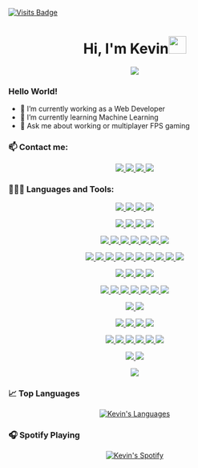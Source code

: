 [![Visits Badge](https://badges.pufler.dev/visits/Kalevins/Kalevins)](https://badges.pufler.dev/visits/Kalevins/Kalevins)
<h1 align="center"><b>Hi, I'm Kevin</b><img src="https://media.giphy.com/media/hvRJCLFzcasrR4ia7z/giphy.gif" width="35"></h1>
<p align="center">
  <a href="https://github.com/DenverCoder1/readme-typing-svg"><img src="https://readme-typing-svg.herokuapp.com?font=Time+New+Roman&color=orange&size=25&center=true&vCenter=true&width=700&height=100&lines=Frontend+Developer;Backend+Developer;Software+Developer;Electronics+and+Telecommunications+Engineer"></a>
</p>

### Hello World!

  - 🔭 I’m currently working as a Web Developer
  - 🌱 I’m currently learning Machine Learning
  - 💬 Ask me about working or multiplayer FPS gaming
<!--
  - 😄 Pronouns: He / Him
  - ⚡ Fun fact: My name is an anagram of "I Play Data"
-->
### 📫 Contact me:

<p align="center">
  <a href="https://www.linkedin.com/in/kalevin" target="_blank">
    <img src="https://img.shields.io/badge/Linkedin-blue?style=for-the-badge&logo=linkedin&logoColor=white" t=mail />
  </a>
  <a href="https://www.instagram.com/kalevins/" target="_blank">
    <img src="https://img.shields.io/badge/Instagram-red?style=for-the-badge&logo=instagram&logoColor=white" t=mail />
  </a>
  <a href="mailto:kevinmunoz01@hotmail.com" target="_blank">
    <img src="https://img.shields.io/badge/Email-blue?style=for-the-badge&logo=maildotru&logoColor=white" t=mail />
  </a>
  <a href="https://steamcommunity.com/profiles/76561198075714144/" target="_blank">
    <img src="https://img.shields.io/badge/Steam-black?style=for-the-badge&logo=steam&logoColor=white" t=mail />
  </a>
</p>

### 👨🏻‍💻 Languages and Tools:

<!-- Languages -->
<p align="center">
  <!-- JavaScript -->
  <a href="https://developer.mozilla.org/en-US/docs/Web/JavaScript" target="_blank">
    <img src="https://img.shields.io/badge/JavaScript-F7DF1E?style=for-the-badge&logo=javascript&logoColor=black" t=mail />
  </a>
  <!-- TypeScript -->
  <a href="https://www.typescriptlang.org/" target="_blank">
    <img src="https://img.shields.io/badge/TypeScript-3178C6?style=for-the-badge&logo=typescript&logoColor=white" t=mail />
  </a>
  <!-- Python -->
  <a href="https://www.python.org/" target="_blank">
    <img src="https://img.shields.io/badge/Python-3776AB?style=for-the-badge&logo=python&logoColor=white" t=mail />
  </a>
  <!-- C++ -->
  <a href="https://isocpp.org/" target="_blank">
    <img src="https://img.shields.io/badge/C++-00599C?style=for-the-badge&logo=c%2B%2B&logoColor=white" t=mail />
  </a>
</p>

<!-- Frameworks -->
<p align="center">
  <!-- React -->
  <a href="https://react.dev/" target="_blank">
    <img src="https://img.shields.io/badge/React-61DAFB?style=for-the-badge&logo=react&logoColor=black" t=mail />
  </a>
  <!-- Angular -->
  <a href="https://angular.io/" target="_blank">
    <img src="https://img.shields.io/badge/Angular-0F0F11?style=for-the-badge&logo=angular&logoColor=white" t=mail />
  </a>
  <!-- Nextjs -->
  <a href="https://nextjs.org/" target="_blank">
    <img src="https://img.shields.io/badge/Nextjs-000000?style=for-the-badge&logo=next.js&logoColor=white" t=mail />
  </a>
  <!-- Node.js -->
  <a href="https://nodejs.org/" target="_blank">
    <img src="https://img.shields.io/badge/Node.js-5FA04E?style=for-the-badge&logo=node.js&logoColor=white" t=mail />
  </a>
</p>

<!-- Frontend -->
<p align="center">
  <!-- HTML -->
  <a href="https://developer.mozilla.org/en-US/docs/Web/HTML" target="_blank">
    <img src="https://img.shields.io/badge/HTML-E34F26?style=for-the-badge&logo=html5&logoColor=white" t=mail />
  </a>
  <!-- CSS -->
  <a href="https://developer.mozilla.org/en-US/docs/Web/CSS" target="_blank">
    <img src="https://img.shields.io/badge/CSS-1572B6?style=for-the-badge&logo=css3&logoColor=white" t=mail />
  </a>
  <!-- SASS -->
  <a href="https://sass-lang.com/" target="_blank">
    <img src="https://img.shields.io/badge/SASS-CC6699?style=for-the-badge&logo=sass&logoColor=white" t=mail />
  </a>
  <!-- Styled Components -->
  <a href="https://styled-components.com/" target="_blank">
    <img src="https://img.shields.io/badge/Styled_Components-DB7093?style=for-the-badge&logo=styled-components&logoColor=white" t=mail />
  </a>
  <!-- Tailwind CSS -->
  <a href="https://tailwindcss.com/" target="_blank">
    <img src="https://img.shields.io/badge/Tailwind_CSS-06B6D4?style=for-the-badge&logo=tailwind-css&logoColor=white" t=mail />
  </a>
  <!-- Material UI -->
  <a href="https://material-ui.com/" target="_blank">
    <img src="https://img.shields.io/badge/Material_UI-007FFF?style=for-the-badge&logo=mui&logoColor=white" t=mail />
  </a>
  <!-- Shadcn UI -->
  <a href="https://ui.shadcn.com/" target="_blank">
    <img src="https://img.shields.io/badge/Shadcn_UI-000000?style=for-the-badge&logo=shadcnui&logoColor=white" t=mail />
  </a>
</p>

<!-- Libraries -->
<p align="center">
  <!-- Vite -->
  <a href="https://vitejs.dev/" target="_blank">
    <img src="https://img.shields.io/badge/Vite-646CFF?style=for-the-badge&logo=vite&logoColor=white" t=mail />
  </a>
  <!-- Redux -->
  <a href="https://redux.js.org/" target="_blank">
    <img src="https://img.shields.io/badge/Redux-764ABC?style=for-the-badge&logo=redux&logoColor=white" t=mail />
  </a>
  <!-- Zustand -->
  <a href="https://zustand.surge.sh/" target="_blank">
    <img src="https://img.shields.io/badge/Zustand-000000?style=for-the-badge&logo=zustand&logoColor=white" t=mail />
  </a>
  <!-- Chart.js -->
  <a href="https://www.chartjs.org/" target="_blank">
    <img src="https://img.shields.io/badge/Chart.js-FF6384?style=for-the-badge&logo=chart.js&logoColor=white" t=mail />
  </a>
  <!-- Framer Motion -->
  <a href="https://www.framer.com/motion/" target="_blank">
    <img src="https://img.shields.io/badge/Framer_Motion-0055FF?style=for-the-badge&logo=framer&logoColor=white" t=mail />
  </a>
  <!-- i18next -->
  <a href="https://www.i18next.com/" target="_blank">
    <img src="https://img.shields.io/badge/i18next-26A69A?style=for-the-badge&logo=i18next&logoColor=white" t=mail />
  </a>
  <!-- React Hook Form -->
  <a href="https://react-hook-form.com/" target="_blank">
    <img src="https://img.shields.io/badge/React_Hook_Form-EC5990?style=for-the-badge&logo=react-hook-form&logoColor=white" t=mail />
  </a>
  <!-- React Router -->
  <a href="https://reactrouter.com/" target="_blank">
    <img src="https://img.shields.io/badge/React_Router-CA4245?style=for-the-badge&logo=react-router&logoColor=white" t=mail />
  </a>
  <!-- Opencv -->
  <a href="https://opencv.org/" target="_blank">
    <img src="https://img.shields.io/badge/OpenCV-5C3EE8?style=for-the-badge&logo=opencv&logoColor=white" t=mail />
  </a>
  <!-- Doxygen -->
  <a href="https://www.doxygen.nl/index.html" target="_blank">
    <img src="https://img.shields.io/badge/Doxygen-2C4AA8?style=for-the-badge&logo=doxygen&logoColor=white" t=mail />
  </a>
</p>

<!-- Testing -->
<p align="center">
  <!-- Vitest -->
  <a href="https://vitest.dev/" target="_blank">
    <img src="https://img.shields.io/badge/Vitest-6E9F18?style=for-the-badge&logo=vitest&logoColor=white" t=mail />
  </a>
  <!-- Jest -->
  <a href="https://jestjs.io/" target="_blank">
    <img src="https://img.shields.io/badge/Jest-C21325?style=for-the-badge&logo=jest&logoColor=white" t=mail />
  </a>
  <!-- MWS -->
  <a href="https://mswjs.io/" target="_blank">
    <img src="https://img.shields.io/badge/MWS-000000?style=for-the-badge&logo=msw&logoColor=white" t=mail />
  </a>
  <!-- Postman -->
  <a href="https://www.postman.com/" target="_blank">
    <img src="https://img.shields.io/badge/Postman-FF6C37?style=for-the-badge&logo=postman&logoColor=white" t=mail />
  </a>
</p>

<!-- Backend -->
<p align="center">
  <!-- Express -->
  <a href="https://expressjs.com/" target="_blank">
    <img src="https://img.shields.io/badge/Express-000000?style=for-the-badge&logo=express&logoColor=white" t=mail />
  </a>
  <!-- Firebase -->
  <a href="https://firebase.google.com/" target="_blank">
    <img src="https://img.shields.io/badge/Firebase-DD2C00?style=for-the-badge&logo=firebase&logoColor=white" t=mail />
  </a>
  <!-- Supabase -->
  <a href="https://supabase.io/" target="_blank">
    <img src="https://img.shields.io/badge/Supabase-3FCF8E?style=for-the-badge&logo=supabase&logoColor=white" t=mail />
  </a>
  <!-- Auth0 -->
  <a href="https://auth0.com/" target="_blank">
    <img src="https://img.shields.io/badge/Auth0-EB5424?style=for-the-badge&logo=auth0&logoColor=white" t=mail />
  </a>
  <!-- Prisma -->
  <a href="https://www.prisma.io/" target="_blank">
    <img src="https://img.shields.io/badge/Prisma-2D3748?style=for-the-badge&logo=prisma&logoColor=white" t=mail />
  </a>
  <!-- GraphQL -->
  <a href="https://graphql.org/" target="_blank">
    <img src="https://img.shields.io/badge/GraphQL-E10098?style=for-the-badge&logo=graphql&logoColor=white" t=mail />
  </a>
  <!-- Apollo GraphQL -->
  <a href="https://www.apollographql.com/" target="_blank">
    <img src="https://img.shields.io/badge/Apollo_GraphQL-311C87?style=for-the-badge&logo=apollo-graphql&logoColor=white" t=mail />
  </a>
</p>

<!-- QA -->
<p align="center">
  <!-- OWASP ZAP -->
  <a href="https://www.zaproxy.org/" target="_blank">
    <img src="https://img.shields.io/badge/OWASP_ZAP-000000?style=for-the-badge&logo=owasp&logoColor=white" t=mail />
  </a>
  <!-- SonarQube -->
  <a href="https://www.sonarqube.org/" target="_blank">
    <img src="https://img.shields.io/badge/SonarQube-4E9BCD?style=for-the-badge&logo=sonarqube&logoColor=white" t=mail />
  </a>
</p>

<!-- Version Control -->
<p align="center">
  <!-- Git -->
  <a href="https://git-scm.com/" target="_blank">
    <img src="https://img.shields.io/badge/Git-F05032?style=for-the-badge&logo=git&logoColor=white" t=mail />
  </a>
  <!-- GitHub -->
  <a href="https://github.com/" target="_blank">
    <img src="https://img.shields.io/badge/GitHub-181717?style=for-the-badge&logo=github&logoColor=white" t=mail />
  </a>
  <!-- Bitbucket -->
  <a href="https://bitbucket.org/" target="_blank">
    <img src="https://img.shields.io/badge/Bitbucket-0052CC?style=for-the-badge&logo=bitbucket&logoColor=white" t=mail />
  </a>
  <!-- GitHub Copilot -->
  <a href="https://copilot.github.com/" target="_blank">
    <img src="https://img.shields.io/badge/GitHub_Copilot-000000?style=for-the-badge&logo=githubcopilot&logoColor=white" t=mail />
  </a>
</p>

<!-- Cloud -->
<p align="center">
  <!-- AWS -->
  <a href="https://aws.amazon.com/" target="_blank">
    <img src="https://img.shields.io/badge/AWS-232F3E?style=for-the-badge&logo=amazonwebservices&logoColor=white" t=mail />
  </a>
  <!-- Azure -->
  <a href="https://azure.microsoft.com/" target="_blank">
    <img src="https://img.shields.io/badge/Azure-0089D6?style=for-the-badge&logo=microsoftazure&logoColor=white" t=mail />
  </a>
  <!-- Vercel -->
  <a href="https://vercel.com/" target="_blank">
    <img src="https://img.shields.io/badge/Vercel-000000?style=for-the-badge&logo=vercel&logoColor=white" t=mail />
  </a>
  <!-- Docker -->
  <a href="https://www.docker.com/" target="_blank">
    <img src="https://img.shields.io/badge/Docker-2496ED?style=for-the-badge&logo=docker&logoColor=white" t=mail />
  </a>
  <!-- Kubernetes -->
  <a href="https://kubernetes.io/" target="_blank">
    <img src="https://img.shields.io/badge/Kubernetes-326CE5?style=for-the-badge&logo=kubernetes&logoColor=white" t=mail />
  </a>
  <!-- Nginx -->
  <a href="https://www.nginx.com/" target="_blank">
    <img src="https://img.shields.io/badge/Nginx-009639?style=for-the-badge&logo=nginx&logoColor=white" t=mail />
  </a>
</p>

<!-- Operating Systems -->
<p align="center">
  <!-- Windows -->
  <a href="https://www.microsoft.com/en-us/windows" target="_blank">
    <img src="https://img.shields.io/badge/Windows-0078D6?style=for-the-badge&logo=windows&logoColor=white" t=mail />
  </a>
  <!-- Linux -->
  <a href="https://www.linux.org/" target="_blank">
    <img src="https://img.shields.io/badge/Linux-FCC624?style=for-the-badge&logo=linux&logoColor=black" t=mail />
  </a>
</p>

<!-- Design -->
<p align="center">
  <!-- Figma -->
  <a href="https://www.figma.com/" target="_blank">
    <img src="https://img.shields.io/badge/Figma-F24E1E?style=for-the-badge&logo=figma&logoColor=white" t=mail />
  </a>
</p>

### 📈 Top Languages
<p align="center">
  <a href="https://github.com/kevinmuz55">
    <img align="center" src="https://github-readme-stats.vercel.app/api/top-langs/?username=Kalevins&layout=compact&theme=dark&show_icons=true" alt="Kevin's Languages" />
  </a>
</p>

### 🎧 Spotify Playing
<p align="center">
  <a href="https://open.spotify.com/user/kevinmuz55?si=2339bc52b23e4541">
    <img src="https://spotify-github-profile.kittinanx.com/api/view?uid=kevinmuz55&cover_image=true&theme=default&show_offline=false&background_color=121212&interchange=false&bar_color=ffffff" alt="Kevin's Spotify" />
  </a>
</p>
<!--
**kevinmuz55/kevinmuz55** is a ✨ _special_ ✨ repository because its `README.md` (this file) appears on your GitHub profile.

Here are some ideas to get you started:

- 🔭 I’m currently working on ...
- 🌱 I’m currently learning ...
- 👯 I’m looking to collaborate on ...
- 🤔 I’m looking for help with ...
- 💬 Ask me about ...
- 📫 How to reach me: ...
- 😄 Pronouns: ...
- ⚡ Fun fact: ...
-->
